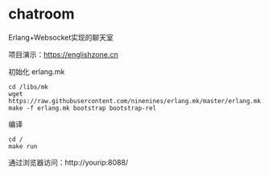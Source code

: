 # chatroom
Erlang+Websocket实现的聊天室

项目演示：https://englishzone.cn


初始化 erlang.mk
```
cd /libs/mk
wget https://raw.githubusercontent.com/ninenines/erlang.mk/master/erlang.mk
make -f erlang.mk bootstrap bootstrap-rel
```

编译
```
cd /
make run
```

通过浏览器访问：http://yourip:8088/

